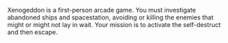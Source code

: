 Xenogeddon is a first-person arcade game.  You must investigate abandoned ships and spacestation, avoiding or killing the enemies that might or might not lay in wait. Your mission is to activate the self-destruct and then escape.
